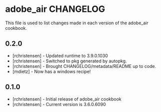 adobe_air CHANGELOG
===================

This file is used to list changes made in each version of the adobe_air cookbook.

0.2.0
-----
- [rchristensen] - Updated runtime to 3.9.0.1030
- [rchristensen] - Switched to pkg generated by autopkg.
- [rchristensen] - Brought CHANGELOG/metadata/README up to code.
- [mdietz] - Now has a windows recipe!

0.1.0
-----
- [rchristensen] - Initial release of adobe_air cookbook
- [rchristensen] - Current version is 3.6.0.6090